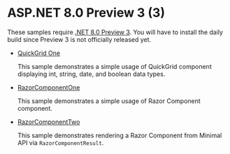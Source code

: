 # ASP.NET 8.0 Preview 3 (3)

These samples require [.NET 8.0 Preview 3](https://github.com/dotnet/aspnetcore/blob/main/docs/DailyBuilds.md). You will have to install the daily build since Preview 3 is not officially released yet. 


* [QuickGrid One](QuickGridOne)
  
  This sample demonstrates a simple usage of QuickGrid component displaying int, string, date, and boolean data types.

* [RazorComponentOne](RazorComponentOne)

  This sample demonstrates a simple usage of Razor Component component.

* [RazorComponentTwo](RazorComponentTwo)

  This sample demonstrates rendering a Razor Component from Minimal API via  `RazorComponentResult`.